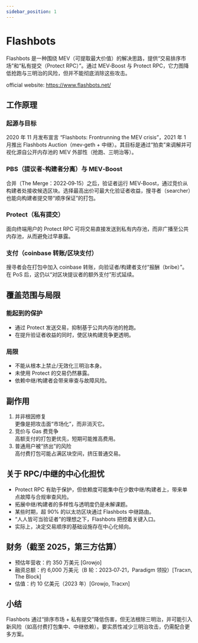 ```yaml
---
sidebar_position: 1
---
```


# Flashbots

Flashbots 是一种围绕 MEV（可提取最大价值）的解决思路，提供“交易排序市场”和“私有提交（Protect RPC）”。通过 MEV‑Boost 与 Protect RPC，它力图降低抢跑与三明治的风险，但并不能彻底消除这些攻击。

official website: https://www.flashbots.net/

## 工作原理
### 起源与目标
  2020 年 11 月发布宣言 “Flashbots: Frontrunning the MEV crisis”，2021 年 1 月推出 Flashbots Auction（mev‑geth + 中继）。其目标是通过“拍卖”来调解并可视化源自公开内存池的 MEV 外部性（抢跑、三明治等）。  

### PBS（提议者‑构建者分离）与 MEV‑Boost
  合并（The Merge：2022‑09‑15）之后，验证者运行 MEV‑Boost，通过竞价从构建者处接收候选区块。选择最高出价可最大化验证者收益，搜寻者（searcher）也能向构建者提交带“顺序保证”的打包。  

### Protect（私有提交）
  面向终端用户的 Protect RPC 可将交易直接发送到私有内存池，而非广播至公共内存池，从而避免过早暴露。  

### 支付（coinbase 转账/区块支付）
  搜寻者会在打包中加入 coinbase 转账，向验证者/构建者支付“报酬（bribe）”。在 PoS 后，这仍以“对区块提议者的额外支付”形式延续。  

## 覆盖范围与局限

### 能起到的保护
  - 通过 Protect 发送交易，抑制基于公共内存池的抢跑。  
  - 在提升验证者收益的同时，使区块构建竞争更透明。  

### 局限
  - 不能从根本上禁止/无效化三明治本身。  
  - 未使用 Protect 的交易仍然暴露。  
  - 依赖中继/构建者会带来审查与故障风险。  

## 副作用
1. 并非根因修复  
   更像是把攻击面“市场化”，而非消灭它。  
2. 竞价与 Gas 费竞争  
   高额支付的打包更优先，短期可能推高费用。  
3. 普通用户被“挤出”的风险  
   高付费打包可能占满区块空间，挤压普通交易。  

## 关于 RPC/中继的中心化担忧
- Protect RPC 有助于保护，但依赖度可能集中在少数中继/构建者上，带来单点故障与合规审查风险。  
- 拓展中继/构建者的多样性与透明度仍是未解课题。
- 某些时期，超 90% 的以太坊区块通过 Flashbots 中继路由。
- “人人皆可当验证者”的理想之下，Flashbots 把控着关键入口。
- 实际上，决定交易顺序的基础设施存在中心化倾向。

## 财务（截至 2025，第三方估算）

- 预估年营收：约 350 万美元 [Growjo]
- 融资总额：约 6,000 万美元（B 轮：2023‑07‑21，Paradigm 领投）[Tracxn, The Block]
- 估值：约 10 亿美元（2023 年）[Growjo, Tracxn]


## 小结
Flashbots 通过“排序市场 + 私有提交”降低伤害，但无法根除三明治，并可能引入新风险（如高付费打包集中、中继依赖）。要实质性减少三明治攻击，仍需配合更多方案。
